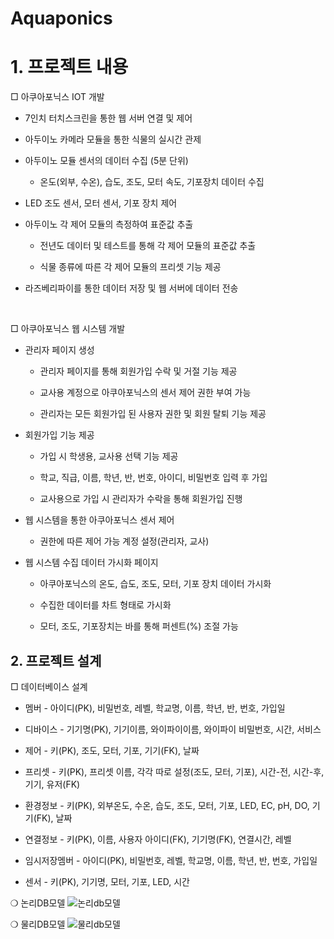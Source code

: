# Aquaponics

# 1. 프로젝트 내용

□ 아쿠아포닉스 IOT 개발

 - 7인치 터치스크린을 통한 웹 서버 연결 및 제어
   
 - 아두이노 카메라 모듈을 통한 식물의 실시간 관제
    
 - 아두이노 모듈 센서의 데이터 수집 (5분 단위)
    
 	- 온도(외부, 수온), 습도, 조도, 모터 속도, 기포장치 데이터 수집
 
 - LED 조도 센서, 모터 센서, 기포 장치 제어
    
 - 아두이노 각 제어 모듈의 측정하여 표준값 추출
    
 	- 전년도 데이터 및 테스트를 통해 각 제어 모듈의 표준값 추출
 
 	- 식물 종류에 따른 각 제어 모듈의 프리셋 기능 제공
 
 - 라즈베리파이를 통한 데이터 저장 및 웹 서버에 데이터 전송

<br>

□ 아쿠아포닉스 웹 시스템 개발

 - 관리자 페이지 생성
    
 	- 관리자 페이지를 통해 회원가입 수락 및 거절 기능 제공
 
 	- 교사용 계정으로 아쿠아포닉스의 센서 제어 권한 부여 가능
 
 	- 관리자는 모든 회원가입 된 사용자 권한 및 회원 탈퇴 기능 제공
 
 - 회원가입 기능 제공
    
 	- 가입 시 학생용, 교사용 선택 기능 제공
 
 	- 학교, 직급, 이름, 학년, 반, 번호, 아이디, 비밀번호 입력 후 가입
 
 	- 교사용으로 가입 시 관리자가 수락을 통해 회원가입 진행
 
 - 웹 시스템을 통한 아쿠아포닉스 센서 제어
    
 	- 권한에 따른 제어 가능 계정 설정(관리자, 교사)
  
 - 웹 시스템 수집 데이터 가시화 페이지
    
 	- 아쿠아포닉스의 온도, 습도, 조도, 모터, 기포 장치 데이터 가시화
 
 	- 수집한 데이터를 차트 형태로 가시화
 
 	- 모터, 조도, 기포장치는 바를 통해 퍼센트(%) 조절 가능

## 2. 프로젝트 설계

□ 데이터베이스 설계

 - 멤버 - 아이디(PK), 비밀번호, 레벨, 학교명, 이름, 학년, 반, 번호, 가입일
    
 - 디바이스 - 기기명(PK), 기기이름, 와이파이이름, 와이파이 비밀번호, 시간, 서비스
    
 - 제어 - 키(PK), 조도, 모터, 기포, 기기(FK), 날짜
    
 - 프리셋 - 키(PK), 프리셋 이름, 각각 따로 설정(조도, 모터, 기포), 시간-전, 시간-후, 기기, 유저(FK)
    
 - 환경정보 - 키(PK), 외부온도, 수온, 습도, 조도, 모터, 기포, LED, EC, pH, DO, 기기(FK), 날짜
    
 - 연결정보 - 키(PK), 이름, 사용자 아이디(FK), 기기명(FK), 연결시간, 레벨

 - 임시저장멤버 - 아이디(PK), 비밀번호, 레벨, 학교명, 이름, 학년, 반, 번호, 가입일

 - 센서 - 키(PK), 기기명, 모터, 기포, LED, 시간

❍ 논리DB모델
![논리db모델](https://github.com/OllyDI/Aquaponics/assets/71002104/a1ab1ec4-1fac-4821-8c3b-c1df9af22a7c)

❍ 물리DB모델
![물리db모델](https://github.com/OllyDI/Aquaponics/assets/71002104/d576723d-bba2-4d80-b187-14ca76278fa5)
